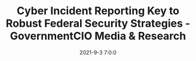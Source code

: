---
"title": "Cyber Incident Reporting Key to Robust Federal Security Strategies - GovernmentCIO Media & Research"
"date": "2021-9-3 7:0:0"
"feed_name": "GOOGLENEWSDRILLING"
"feed_website": "https://news.google.com/search?q=drilling%2Bincident&hl=en-US&gl=US&ceid=US:en"
"feed_rss": "https://news.google.com/rss/search?q=drilling%2Bincident&hl=en-US&gl=US&ceid=US:en"
"link": "https://governmentciomedia.com/cyber-incident-reporting-key-robust-federal-security-strategies"
"file": "_posts/2021-1-1-651fc1508be34783dec1aa9e0dec309d61a8a777.md"
"accident": "0"
"drilling": "0"
"dead": "0"
"injured": "0"
---